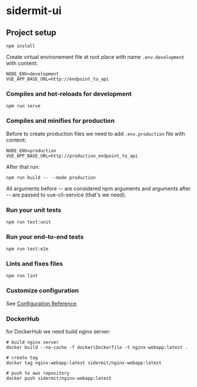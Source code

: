 # sidermit-ui

## Project setup
```
npm install
```

Create virtual environement file at root place with name `.env.development` with content:
```
NODE_ENV=development
VUE_APP_BASE_URL=http://endpoint_to_api
```

### Compiles and hot-reloads for development
```
npm run serve
```

### Compiles and minifies for production

Before to create production files we need to add `.env.production` file with content:
```
NODE_ENV=production
VUE_APP_BASE_URL=http://production_endpoint_to_api
```

After that run:
```
npm run build -- --mode production
```
All arguments before -- are considered npm arguments and arguments after -- are passed to vue-cli-service (that's we need).

### Run your unit tests
```
npm run test:unit
```

### Run your end-to-end tests
```
npm run test:e2e
```

### Lints and fixes files
```
npm run lint
```

### Customize configuration
See [Configuration Reference](https://cli.vuejs.org/config/).


### DockerHub

for DockerHub we need build nginx server:

```
# build nginx server
docker build --no-cache -f docker\Dockerfile -t nginx-webapp:latest .

# create tag
docker tag nginx-webapp:latest sidermit/nginx-webapp:latest

# push to aws repository
docker push sidermit/nginx-webapp:latest
```
